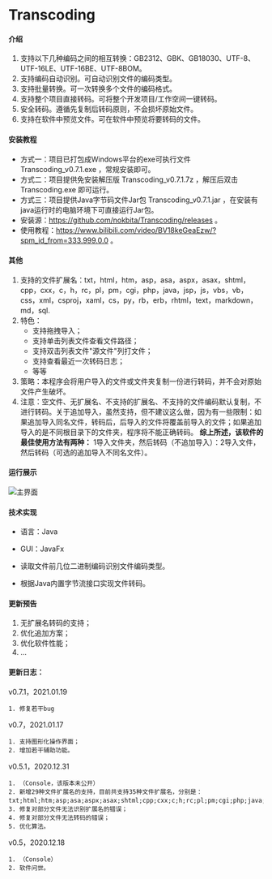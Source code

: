# Transcoding

#### 介绍

1. 支持以下几种编码之间的相互转换：GB2312、GBK、GB18030、UTF-8、UTF-16LE、UTF-16BE、UTF-8BOM。
2. 支持编码自动识别。可自动识别文件的编码类型。
3. 支持批量转换。可一次转换多个文件的编码格式。
4. 支持整个项目直接转码。可将整个开发项目/工作空间一键转码。
5. 安全转码。遵循先复制后转码原则，不会损坏原始文件。
6. 支持在软件中预览文件。可在软件中预览将要转码的文件。

#### 安装教程

- 方式一：项目已打包成Windows平台的exe可执行文件 Transcoding_v0.7.1.exe ，常规安装即可。
- 方式二：项目提供免安装解压版 Transcoding_v0.7.1.7z ，解压后双击 Transcoding.exe 即可运行。
- 方式三：项目提供Java字节码文件Jar包 Transcoding_v0.7.1.jar ，在安装有java运行时的电脑环境下可直接运行Jar包。
- 安装源：https://github.com/nokbita/Transcoding/releases 。
- 使用教程：https://www.bilibili.com/video/BV18keGeaEzw/?spm_id_from=333.999.0.0 。

#### 其他

1. 支持的文件扩展名：txt，html，htm，asp，asa，aspx，asax，shtml，cpp，cxx，c，h，rc，pl，pm，cgi，php，java，jsp，js，vbs，vb，css，xml，csproj，xaml，cs，py，rb，erb，rhtml，text，markdown，md，sql.
2. 特色：
    - 支持拖拽导入；
    - 支持单击列表文件查看文件路径；
    - 支持双击列表文件"源文件"列打文件；
    - 支持查看最近一次转码日志；
    - 等等
3. 策略：本程序会将用户导入的文件或文件夹复制一份进行转码，并不会对原始文件产生破坏。
4. 注意：空文件、无扩展名、不支持的扩展名、不支持的文件编码默认复制，不进行转码。关于追加导入，虽然支持，但不建议这么做，因为有一些限制：如果追加导入同名文件，转码后，后导入的文件将覆盖前导入的文件；如果追加导入的是不同根目录下的文件夹，程序将不能正确转码。 **综上所述，该软件的最佳使用方法有两种：** 1导入文件夹，然后转码（不追加导入）：2导入文件，然后转码（可选的追加导入不同名文件）。

#### 运行展示
![主界面](https://user-images.githubusercontent.com/47719299/121901047-a7be1300-cd58-11eb-8206-6e44c3362ef7.png)


#### 技术实现
- 语言：Java
- GUI：JavaFx

- 读取文件前几位二进制编码识别文件编码类型。
- 根据Java内置字节流接口实现文件转码。

#### 更新预告

1. 无扩展名转码的支持；
2. 优化追加方案；
3. 优化软件性能；
4. ...


#### 更新日志：

v0.7.1，2021.01.19

    1. 修复若干bug

v0.7，2021.01.17

    1. 支持图形化操作界面；
    2. 增加若干辅助功能。

v0.5.1，2020.12.31

    1. （Console，该版本未公开）
    2. 新增29种文件扩展名的支持，目前共支持35种文件扩展名，分别是：txt;html;htm;asp;asa;aspx;asax;shtml;cpp;cxx;c;h;rc;pl;pm;cgi;php;java;jsp;js;vbs;vb;css;xml;csproj;xaml;cs;py;rb;erb;rhtml;text;markdown;md;sql；
    3. 修复对部分文件无法识别扩展名的错误；
    4. 修复对部分文件无法转码的错误；
    5. 优化算法。

v0.5，2020.12.18

    1. （Console）
    2. 软件问世。
    
